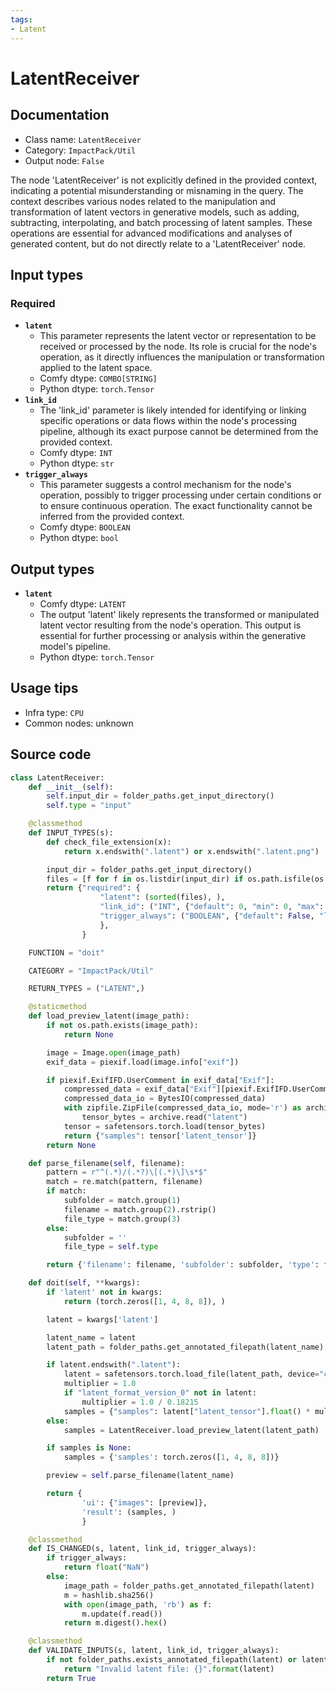 ```yaml
---
tags:
- Latent
---
```


# LatentReceiver
## Documentation
- Class name: `LatentReceiver`
- Category: `ImpactPack/Util`
- Output node: `False`

The node 'LatentReceiver' is not explicitly defined in the provided context, indicating a potential misunderstanding or misnaming in the query. The context describes various nodes related to the manipulation and transformation of latent vectors in generative models, such as adding, subtracting, interpolating, and batch processing of latent samples. These operations are essential for advanced modifications and analyses of generated content, but do not directly relate to a 'LatentReceiver' node.
## Input types
### Required
- **`latent`**
    - This parameter represents the latent vector or representation to be received or processed by the node. Its role is crucial for the node's operation, as it directly influences the manipulation or transformation applied to the latent space.
    - Comfy dtype: `COMBO[STRING]`
    - Python dtype: `torch.Tensor`
- **`link_id`**
    - The 'link_id' parameter is likely intended for identifying or linking specific operations or data flows within the node's processing pipeline, although its exact purpose cannot be determined from the provided context.
    - Comfy dtype: `INT`
    - Python dtype: `str`
- **`trigger_always`**
    - This parameter suggests a control mechanism for the node's operation, possibly to trigger processing under certain conditions or to ensure continuous operation. The exact functionality cannot be inferred from the provided context.
    - Comfy dtype: `BOOLEAN`
    - Python dtype: `bool`
## Output types
- **`latent`**
    - Comfy dtype: `LATENT`
    - The output 'latent' likely represents the transformed or manipulated latent vector resulting from the node's operation. This output is essential for further processing or analysis within the generative model's pipeline.
    - Python dtype: `torch.Tensor`
## Usage tips
- Infra type: `CPU`
- Common nodes: unknown


## Source code
```python
class LatentReceiver:
    def __init__(self):
        self.input_dir = folder_paths.get_input_directory()
        self.type = "input"

    @classmethod
    def INPUT_TYPES(s):
        def check_file_extension(x):
            return x.endswith(".latent") or x.endswith(".latent.png")

        input_dir = folder_paths.get_input_directory()
        files = [f for f in os.listdir(input_dir) if os.path.isfile(os.path.join(input_dir, f)) and check_file_extension(f)]
        return {"required": {
                    "latent": (sorted(files), ),
                    "link_id": ("INT", {"default": 0, "min": 0, "max": sys.maxsize, "step": 1}),
                    "trigger_always": ("BOOLEAN", {"default": False, "label_on": "enable", "label_off": "disable"}),
                    },
                }

    FUNCTION = "doit"

    CATEGORY = "ImpactPack/Util"

    RETURN_TYPES = ("LATENT",)

    @staticmethod
    def load_preview_latent(image_path):
        if not os.path.exists(image_path):
            return None

        image = Image.open(image_path)
        exif_data = piexif.load(image.info["exif"])

        if piexif.ExifIFD.UserComment in exif_data["Exif"]:
            compressed_data = exif_data["Exif"][piexif.ExifIFD.UserComment]
            compressed_data_io = BytesIO(compressed_data)
            with zipfile.ZipFile(compressed_data_io, mode='r') as archive:
                tensor_bytes = archive.read("latent")
            tensor = safetensors.torch.load(tensor_bytes)
            return {"samples": tensor['latent_tensor']}
        return None

    def parse_filename(self, filename):
        pattern = r"^(.*)/(.*?)\[(.*)\]\s*$"
        match = re.match(pattern, filename)
        if match:
            subfolder = match.group(1)
            filename = match.group(2).rstrip()
            file_type = match.group(3)
        else:
            subfolder = ''
            file_type = self.type

        return {'filename': filename, 'subfolder': subfolder, 'type': file_type}

    def doit(self, **kwargs):
        if 'latent' not in kwargs:
            return (torch.zeros([1, 4, 8, 8]), )

        latent = kwargs['latent']

        latent_name = latent
        latent_path = folder_paths.get_annotated_filepath(latent_name)

        if latent.endswith(".latent"):
            latent = safetensors.torch.load_file(latent_path, device="cpu")
            multiplier = 1.0
            if "latent_format_version_0" not in latent:
                multiplier = 1.0 / 0.18215
            samples = {"samples": latent["latent_tensor"].float() * multiplier}
        else:
            samples = LatentReceiver.load_preview_latent(latent_path)

        if samples is None:
            samples = {'samples': torch.zeros([1, 4, 8, 8])}

        preview = self.parse_filename(latent_name)

        return {
                'ui': {"images": [preview]},
                'result': (samples, )
                }

    @classmethod
    def IS_CHANGED(s, latent, link_id, trigger_always):
        if trigger_always:
            return float("NaN")
        else:
            image_path = folder_paths.get_annotated_filepath(latent)
            m = hashlib.sha256()
            with open(image_path, 'rb') as f:
                m.update(f.read())
            return m.digest().hex()

    @classmethod
    def VALIDATE_INPUTS(s, latent, link_id, trigger_always):
        if not folder_paths.exists_annotated_filepath(latent) or latent.startswith("/") or ".." in latent:
            return "Invalid latent file: {}".format(latent)
        return True

```
